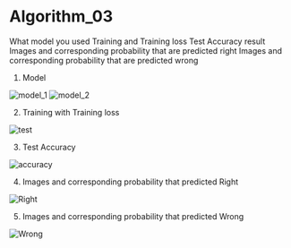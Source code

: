 # Algorithm_03

What model you used
Training and Training loss
Test Accuracy result
Images and corresponding probability that are predicted right
Images and corresponding probability that are predicted wrong


1. Model

![model_1](https://user-images.githubusercontent.com/55437034/83378301-4c520900-a413-11ea-8f80-0a0459145b8d.PNG)
![model_2](https://user-images.githubusercontent.com/55437034/83378304-4d833600-a413-11ea-81e5-c43075186302.PNG)

2. Training with Training loss

![test](https://user-images.githubusercontent.com/55437034/83378307-4e1bcc80-a413-11ea-9f9f-7ce00eaee840.PNG)

3. Test Accuracy

![accuracy](https://user-images.githubusercontent.com/55437034/83378309-4eb46300-a413-11ea-9854-e5dd70f0b64b.PNG)

4. Images and corresponding probability that predicted Right

![Right](https://user-images.githubusercontent.com/55437034/83378305-4d833600-a413-11ea-8299-e29b4e6e4366.PNG)

5. Images and corresponding probability that predicted Wrong

![Wrong](https://user-images.githubusercontent.com/55437034/83378308-4eb46300-a413-11ea-9ea8-185f5b66ff8f.PNG)
